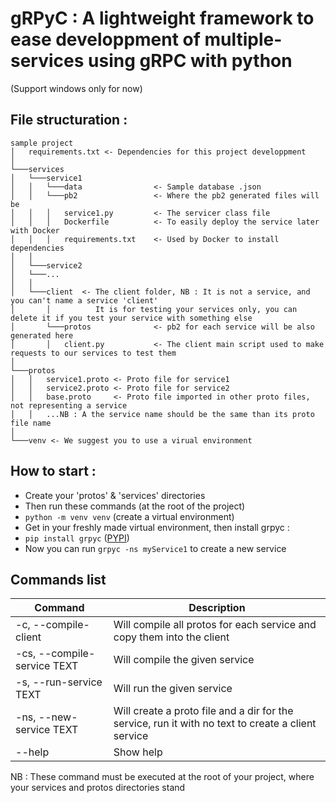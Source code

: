 # gRPyC : A lightweight framework to ease developpment of multiple-services using gRPC with python

(Support windows only for now)

## **File structuration :**

```
sample project
│   requirements.txt <- Dependencies for this project developpment
│
└───services
│   └───service1
│   │   └───data                <- Sample database .json
│   │   └───pb2                 <- Where the pb2 generated files will be
│   │   │   service1.py         <- The servicer class file
│   │   │   Dockerfile          <- To easily deploy the service later with Docker
│   │   │   requirements.txt    <- Used by Docker to install dependencies
│   │
│   └───service2
│   └───...
│   │
│   └───client  <- The client folder, NB : It is not a service, and you can't name a service 'client'
│       │          It is for testing your services only, you can delete it if you test your service with something else
│       └───protos              <- pb2 for each service will be also generated here
│       │   client.py           <- The client main script used to make requests to our services to test them
│
└───protos
│   │   service1.proto <- Proto file for service1
│   │   service2.proto <- Proto file for service2
│   │   base.proto     <- Proto file imported in other proto files, not representing a service
│   │   ...NB : A the service name should be the same than its proto file name
│
└───venv <- We suggest you to use a virual environment

```

## **How to start :**

- Create your 'protos' & 'services' directories
- Then run these commands (at the root of the project)
- `python -m venv venv` (create a virtual environment)
- Get in your freshly made virtual environment, then install grpyc :
- `pip install grpyc` ([PYPI](https://pypi.org/project/grpyc/))
- Now you can run `grpyc -ns myService1` to create a new service 

## Commands list

|Command|Description|
|---|---|
|-c, --compile-client         | Will compile all protos for each service and copy them into the client|
|-cs, --compile-service TEXT  | Will compile the given service|
|-s, --run-service TEXT       | Will run the given service|
|-ns, --new-service TEXT      | Will create a proto file and a dir for the service, run it with no text to create a client service|
|--help                       | Show help |

NB : These command must be executed at the root of your project, where your services and protos directories stand
